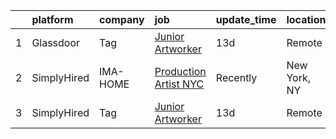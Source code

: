 

|    | platform    | company   | job                                                                                                                                                                                                                                                                               | update_time   | location     |
|---:|:------------|:----------|:----------------------------------------------------------------------------------------------------------------------------------------------------------------------------------------------------------------------------------------------------------------------------------|:--------------|:-------------|
|  1 | Glassdoor   | Tag       | [Junior Artworker](https://www.glassdoor.com/partner/jobListing.htm?pos=101&ao=1136043&s=58&guid=0000018166222740bbec722a3e84a733&src=GD_JOB_AD&t=SR&vt=w&cs=1_e68cdda6&cb=1655275923416&jobListingId=1007909874498&jrtk=3-0-1g5j249r72dhe001-1g5j249rlii1i800-cc1431d9cf9a1069-) | 13d           | Remote       |
|  2 | SimplyHired | IMA-HOME  | [Production Artist NYC](https://www.simplyhired.com/job/WAk3UyIRIcaqwbDbXur06TsDmW7y7WmT2KCRpKrBPBRW_ve-Q8yocA?q=creative+artworker)                                                                                                                                              | Recently      | New York, NY |
|  3 | SimplyHired | Tag       | [Junior Artworker](https://www.simplyhired.com/job/hlo-U83LVO0wc3WpfZ6i19hswf8VgkIu-UIbYVpoDKJeJejVZ7npVA?q=creative+artworker)                                                                                                                                                   | 13d           | Remote       |